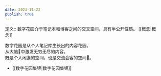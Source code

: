 ```yaml
---
date: 2023-11-23
publish: true
---
```

定义:: 数字花园介于笔记本和博客之间的交叉空间，具有半公开性质。 [[概念|概念]]  
  
数字花园是从个人笔记库生长出的内容花园。    
从大脑🧠中激发无穷无尽的内容。    
既是个人闲逛的空间，也是交流会客的空间🌟。  
  
- [[数字花园集锦|数字花园集锦]]
